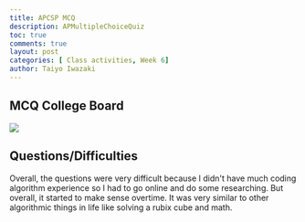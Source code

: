 ```yaml
---
title: APCSP MCQ
description: APMultipleChoiceQuiz
toc: true
comments: true
layout: post
categories: [ Class activities, Week 6]
author: Taiyo Iwazaki
---
```


## MCQ College Board
![]({{site.baseurl}}/images/Screen%20Shot%202022-10-02%20at%206.03.05%20PM.png) 

## Questions/Difficulties
Overall, the questions were very difficult because I didn't have much coding algorithm experience so I had to go online and do some researching. But overall, it started to make sense overtime. It was very similar to other algorithmic things in life like solving a rubix cube and math.